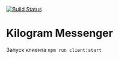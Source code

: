 [![Build Status](https://travis-ci.org/urfu-2017/team4.svg?branch=master)](https://travis-ci.org/urfu-2017/team4)
# Kilogram Messenger

Запуск клиента `npm run client:start`
